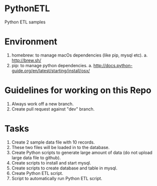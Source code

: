 # PythonETL
Python ETL samples

# Environment
1. homebrew: to manage macOs dependencies (like pip, mysql etc).
  a. http://brew.sh/
2. pip: to manage python dependencies.
  a. http://docs.python-guide.org/en/latest/starting/install/osx/


# Guidelines for working on this Repo
1. Always work off a new branch.
2. Create pull request against "dev" branch.

# Tasks
1. Create 2 sample data file with 10 records.
2. These two files will be loaded in to the database.
3. Create Python scripts to generate large amount of data (do not upload large data file to github).
4. Create scripts to install and start mysql.
5. Create scripts to create database and table in mysql.
6. Create Python ETL script.
7. Script to automatically run Python ETL script.
